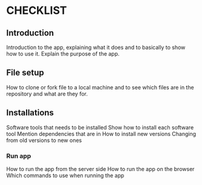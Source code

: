 # CHECKLIST

## Introduction
Introduction to the app, explaining what it does and to basically to show how to use it. Explain the purpose of the app.

## File setup
How to clone or fork file to a local machine and to see which files are in the repository and what are they for.



## Installations
Software tools that needs to be installed
Show how to install each software tool
Mention dependencies that are in
How to install new versions
Changing from old versions to new ones

### Run app
How to run the app from the server side
How to run the app on the browser
Which commands to use when running the app
